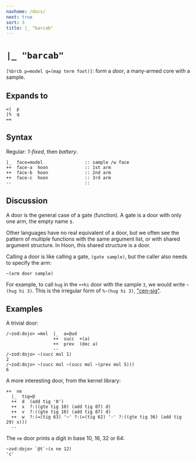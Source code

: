 ```yaml
---
navhome: /docs/
next: true
sort: 3
title: |_ "barcab"
---
```


# `|_ "barcab"`

`[%brcb p=model q=(map term foot)]`: form a *door*, a many-armed core with a sample.

## Expands to

```
=|  p
|%  q
==
```

## Syntax

Regular: *1-fixed*, then *battery*.

```
|_  face=model                :: sample /w face
++  face-a  hoon              :: 1st arm
++  face-b  hoon              :: 2nd arm
++  face-c  hoon              :: 3rd arm
--                            ::
```

## Discussion

A door is the general case of a gate (function).  A gate is a door with only one arm, the empty name `$`.

Other languages have no real equivalent of a door, but we often see the pattern of multiple functions with the same argument list, or with shared argument structure.  In Hoon, this shared structure is a door.

Calling a door is like calling a gate, `(gate sample)`, but the caller also needs to specify the arm:

```
~(arm door sample)
```

For example, to call `hug` in the `++hi` door with the sample `3`, we would write `~(hug hi 3)`.  This is the irregular form of `%~(hug hi 3)`, ["cen-sig"](../../cen/sig).

## Examples

A trivial door:

```
/~zod:dojo> =mol  |_  a=@ud
                  ++  succ  +(a)
                  ++  prev  (dec a)
                  --
/~zod:dojo> ~(succ mol 1)
2
/~zod:dojo> ~(succ mol ~(succ mol ~(prev mol 5)))
6
```

A more interesting door, from the kernel library:

```
++  ne
  |_  tig=@
  ++  d  (add tig '0')
  ++  x  ?:((gte tig 10) (add tig 87) d)
  ++  v  ?:((gte tig 10) (add tig 87) d)
  ++  w  ?:(=(tig 63) '~' ?:(=(tig 62) '-' ?:((gte tig 36) (add tig 29) x)))
  --
```

The `ne` door prints a digit in base 10, 16, 32 or 64:

```
~zod:dojo> `@t`~(x ne 12)
'c'
```
